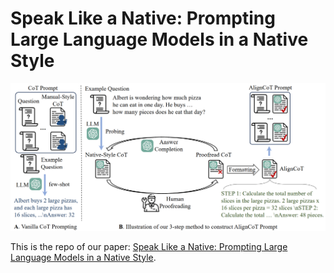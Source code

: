 # Speak Like a Native: Prompting Large Language Models in a Native Style
![img](img/fig1.jpg)

This is the repo of our paper: [Speak Like a Native: Prompting Large Language Models in a Native Style](https://arxiv.org/abs/2311.13538).